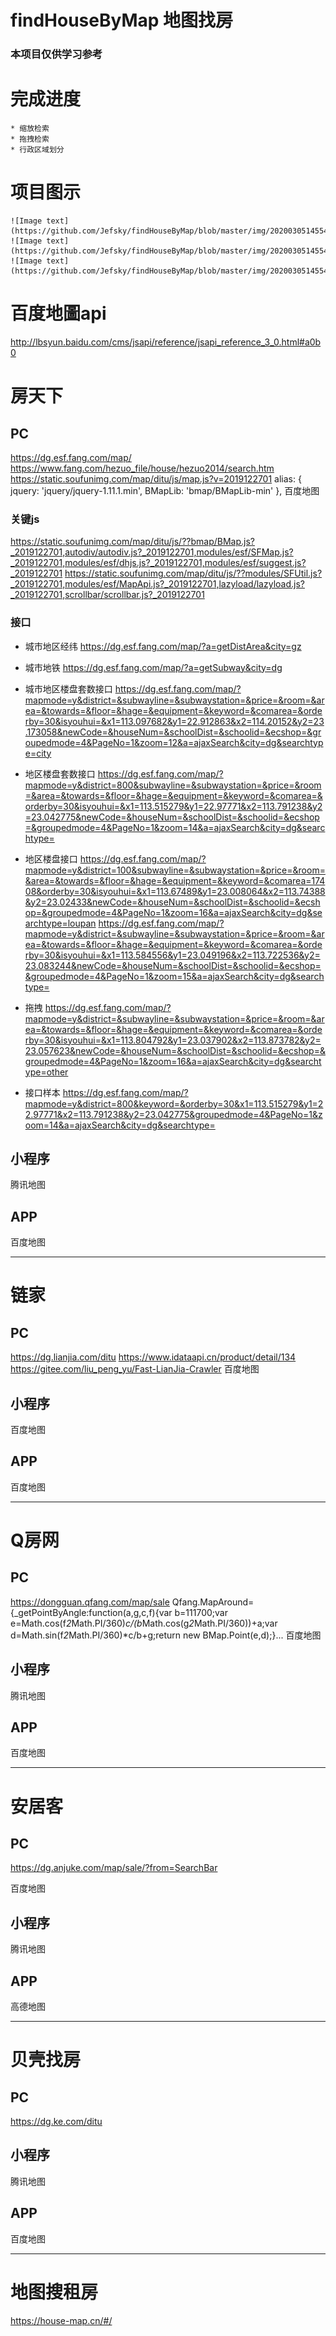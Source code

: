 # findHouseByMap 地图找房
### 本项目仅供学习参考

# 完成进度
    * 缩放检索
    * 拖拽检索
    * 行政区域划分

# 项目图示
    ![Image text](https://github.com/Jefsky/findHouseByMap/blob/master/img/20200305145548.png)
    ![Image text](https://github.com/Jefsky/findHouseByMap/blob/master/img/20200305145548.png)
    ![Image text](https://github.com/Jefsky/findHouseByMap/blob/master/img/20200305145548.png)


# 百度地圖api
http://lbsyun.baidu.com/cms/jsapi/reference/jsapi_reference_3_0.html#a0b0

# 房天下 
## PC 
https://dg.esf.fang.com/map/
https://www.fang.com/hezuo_file/house/hezuo2014/search.htm
https://static.soufunimg.com/map/ditu/js/map.js?v=2019122701
    alias: {
                jquery: 'jquery/jquery-1.11.1.min',
                BMapLib: 'bmap/BMapLib-min'
            },
百度地图


### 关键js 
https://static.soufunimg.com/map/ditu/js/??bmap/BMap.js?_2019122701,autodiv/autodiv.js?_2019122701,modules/esf/SFMap.js?_2019122701,modules/esf/dhjs.js?_2019122701,modules/esf/suggest.js?_2019122701
https://static.soufunimg.com/map/ditu/js/??modules/SFUtil.js?_2019122701,modules/esf/MapApi.js?_2019122701,lazyload/lazyload.js?_2019122701,scrollbar/scrollbar.js?_2019122701

### 接口
* 城市地区经纬
https://dg.esf.fang.com/map/?a=getDistArea&city=gz
* 城市地铁
https://dg.esf.fang.com/map/?a=getSubway&city=dg
* 城市地区楼盘套数接口
https://dg.esf.fang.com/map/?mapmode=y&district=&subwayline=&subwaystation=&price=&room=&area=&towards=&floor=&hage=&equipment=&keyword=&comarea=&orderby=30&isyouhui=&x1=113.097682&y1=22.912863&x2=114.20152&y2=23.173058&newCode=&houseNum=&schoolDist=&schoolid=&ecshop=&groupedmode=4&PageNo=1&zoom=12&a=ajaxSearch&city=dg&searchtype=city
* 地区楼盘套数接口
https://dg.esf.fang.com/map/?mapmode=y&district=800&subwayline=&subwaystation=&price=&room=&area=&towards=&floor=&hage=&equipment=&keyword=&comarea=&orderby=30&isyouhui=&x1=113.515279&y1=22.97771&x2=113.791238&y2=23.042775&newCode=&houseNum=&schoolDist=&schoolid=&ecshop=&groupedmode=4&PageNo=1&zoom=14&a=ajaxSearch&city=dg&searchtype=
* 地区楼盘接口
https://dg.esf.fang.com/map/?mapmode=y&district=100&subwayline=&subwaystation=&price=&room=&area=&towards=&floor=&hage=&equipment=&keyword=&comarea=17408&orderby=30&isyouhui=&x1=113.67489&y1=23.008064&x2=113.74388&y2=23.02433&newCode=&houseNum=&schoolDist=&schoolid=&ecshop=&groupedmode=4&PageNo=1&zoom=16&a=ajaxSearch&city=dg&searchtype=loupan
https://dg.esf.fang.com/map/?mapmode=y&district=&subwayline=&subwaystation=&price=&room=&area=&towards=&floor=&hage=&equipment=&keyword=&comarea=&orderby=30&isyouhui=&x1=113.584556&y1=23.049196&x2=113.722536&y2=23.083244&newCode=&houseNum=&schoolDist=&schoolid=&ecshop=&groupedmode=4&PageNo=1&zoom=15&a=ajaxSearch&city=dg&searchtype=
* 拖拽
https://dg.esf.fang.com/map/?mapmode=y&district=&subwayline=&subwaystation=&price=&room=&area=&towards=&floor=&hage=&equipment=&keyword=&comarea=&orderby=30&isyouhui=&x1=113.804792&y1=23.037902&x2=113.873782&y2=23.057623&newCode=&houseNum=&schoolDist=&schoolid=&ecshop=&groupedmode=4&PageNo=1&zoom=16&a=ajaxSearch&city=dg&searchtype=other

* 接口样本
https://dg.esf.fang.com/map/?mapmode=y&district=800&keyword=&orderby=30&x1=113.515279&y1=22.97771&x2=113.791238&y2=23.042775&groupedmode=4&PageNo=1&zoom=14&a=ajaxSearch&city=dg&searchtype=

## 小程序 
腾讯地图

## APP 
百度地图

---

# 链家 
## PC 
https://dg.lianjia.com/ditu
    <script>
    ljConf = {
            city_id: '441900',
            city_abbr: 'dg',
            city_name: '东莞',
            channel: 'ditu',
            feroot: '//s1.ljcdn.com/feroot/',
            page: 'ditu_index',
            pageConfig: {"ajaxroot":"https:\/\/ajax.api.lianjia.com\/","imAppid":"LIANJIA_WEB_20160624","imAppkey":"6dfdcee27d78b1107fceeca55d80b7bd"}
        };
        </script>
    <script type="text/javascript" src="//api.map.baidu.com/api?v=2.0&ak=dASz7ubuSpHidP1oQWKuAK3q"></script>
https://www.idataapi.cn/product/detail/134
https://gitee.com/liu_peng_yu/Fast-LianJia-Crawler
百度地图

## 小程序 
百度地图

## APP 
百度地图

------

# Q房网 
## PC 
https://dongguan.qfang.com/map/sale
	<script src="/themes/default/scripts/frontend/map/MapAround.js?qv=1579095567676" type="text/javascript"></script>
    Qfang.MapAround={_getPointByAngle:function(a,g,c,f){var b=111700;var e=Math.cos(f*2*Math.PI/360)*c/(b*Math.cos(g*2*Math.PI/360))+a;var d=Math.sin(f*2*Math.PI/360)*c/b+g;return new BMap.Point(e,d);}...
百度地图

## 小程序 
腾讯地图

## APP 
百度地图

---

# 安居客 
## PC 
https://dg.anjuke.com/map/sale/?from=SearchBar
<div class="map-bmap-wrap">
<script type="text/javascript"  src="//api.map.baidu.com/api?v=2.0&ak=vf6eaN6mYdB3ScABsPWlkqmZ1NU9r3mg&s=1"></script>
<script type="text/javascript"  src="//api.map.baidu.com/library/DistanceTool/1.2/src/DistanceTool_min.js"></script>
百度地图

## 小程序 
腾讯地图

## APP 
高德地图

---

# 贝壳找房 
## PC 
https://dg.ke.com/ditu
<script>
    ljConf = {
        city_id: '441900',
        city_abbr: 'dg',
        city_name: '东莞',
        channel: 'ditu',
        page: 'ditu_index',
        pageConfig: {"ajaxroot":"\/\/ajax.api.ke.com\/","imAppid":"BEIKE_WEB_20170105","imAppkey":"2d7e19fe599aa5087b4d46948e552e89"},
        feroot: '//s1.ljcdn.com/pegasus/',
        domainConfig: {"webroot":"\/\/bj.ke.com\/","wwwroot":"\/\/www.ke.com\/","ajaxapiroot":"https:\/\/ajax.api.ke.com\/","apiroot":"\/\/ajax.ke.com\/","festaticroot":"\/\/cms.ke.com\/static\/","videoroot":"\/\/video.ljcdn.com\/","feroot":"\/\/s1.ljcdn.com\/pegasus\/","ferootnew":"\/\/s1.ljcdn.com\/pegasus\/","newsroot":"\/\/news.ke.com\/","userroot":"\/\/user.ke.com\/","fangroot":"\/\/bj.fang.ke.com\/","agentroot":"\/\/agent.lianjia.com\/","version":"2020021817381794f","pageconfig":{"ajaxroot":"\/\/ajax.api.ke.com\/","imAppid":"BEIKE_WEB_20170105","imAppkey":"2d7e19fe599aa5087b4d46948e552e89"},"imgroot":null,"behaviors":[]},
        ucid:'',
        hasDitie: '1'
    };
</script>



## 小程序 
腾讯地图

## APP 
百度地图

---

# 地图搜租房
https://house-map.cn/#/
